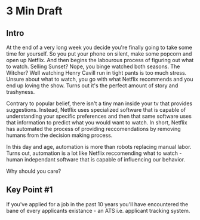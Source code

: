 # 3 Min Draft

## Intro
At the end of a very long week you decide you're finally going to take some time for yourself. So you put your phone on silent, make some popcorn and open up Netflix. And then begins the labourous process of figuring out what to watch. Selling Sunset? Nope, you binge watched both seasons. The Witcher? Well watching Henry Cavill run in tight pants is too much stress. Unsure about what to watch, you go with what Netflix recommends and you end up loving the show. Turns out it's the perfect amount of story and trashyness.

Contrary to popular belief, there isn't a tiny man inside your tv that provides suggestions. Instead, Netflix uses specialized software that is capable of understanding your specific preferences and then that same software uses that information to predict what you would want to watch. In short, Netflix has automated the process of providing reccomendations by removing humans from the decision making process. 

In this day and age, automation is more than robots replacing manual labor. Turns out, automation is a lot like Netflix reccomending what to watch -  human independant software that is capable of influencing our behavior.

Why should you care?

## Key Point #1
If you've applied for a job in the past 10 years you'll have encountered the bane of every applicants existance - an ATS i.e. applicant tracking system. 